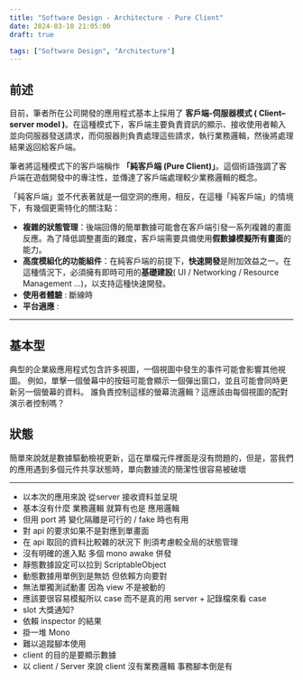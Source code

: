 ```yaml
---
title: "Software Design - Architecture - Pure Client"
date: 2024-03-10 21:05:00
draft: true

tags: ["Software Design", "Architecture"]
---
```


## 前述

目前，筆者所在公司開發的應用程式基本上採用了 **客戶端-伺服器模式 ( Client–server model )**。在這種模式下，客戶端主要負責資訊的顯示、接收使用者輸入並向伺服器發送請求，而伺服器則負責處理這些請求，執行業務邏輯，然後將處理結果返回給客戶端。

筆者將這種模式下的客戶端稱作 **「純客戶端 (Pure Client)」**。這個術語強調了客戶端在遊戲開發中的專注性，並傳達了客戶端處理較少業務邏輯的概念。

「純客戶端」並不代表著就是一個空洞的應用，相反，在這種「純客戶端」的情境下，有幾個更需特化的關注點：

- **複雜的狀態管理**：後端回傳的簡單數據可能會在客戶端引發一系列複雜的畫面反應。為了降低調整畫面的難度，客戶端需要具備使用**假數據模擬所有畫面**的能力。
- **高度模組化的功能組件**：在純客戶端的前提下，**快速開發**是附加效益之一。在這種情況下，必須擁有即時可用的**基礎建設**( UI / Networking / Resource Management ...)，以支持這種快速開發。
- **使用者體驗** : 斷線時
- **平台適應** : 

---








## 基本型
典型的企業級應用程式包含許多視圖，一個視圖中發生的事件可能會影響其他視圖。
例如，單擊一個螢幕中的按鈕可能會顯示一個彈出窗口，並且可能會同時更新另一個螢幕的資料。
誰負責控制這樣的螢幕流邏輯？這應該由每個視圖的配對演示者控制嗎？

## 狀態
簡單來說就是數據驅動檢視更新，這在單檔元件裡面是沒有問題的，但是，當我們的應用遇到多個元件共享狀態時，單向數據流的簡潔性很容易被破壞

---


- 以本次的應用來說 從server 接收資料並呈現
- 基本沒有什麼 業務邏輯 就算有也是 應用邏輯
- 但用 port 將 變化隔離是可行的 / fake 時也有用
- 對 api 的要求如果不是對應到單畫面 
- 在 api 取回的資料比較雜的狀況下 則須考慮較全局的狀態管理
- 沒有明確的進入點 多個 mono awake 併發
- 靜態數據設定可以拉到 ScriptableObject
- 動態數據用單例到是無妨 但依賴方向要對
- 無法單獨測試動畫 因為 view 不是被動的
- 應該要很容易模擬所以 case 而不是真的用 server + 記錄檔來看 case
- slot 大獎通知?
- 依賴 inspector 的結果
- 掛一堆 Mono 
- 難以追蹤腳本使用
- client 的目的是要顯示數據  
- 以 client / Server 來說 client 沒有業務邏輯 事務腳本倒是有
